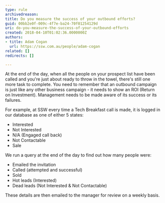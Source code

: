 ```yaml
---
type: rule
archivedreason: 
title: Do you measure the success of your outbound efforts?
guid: 00bb2e0f-009c-4f7e-ba24-70f01254129d
uri: do-you-measure-the-success-of-your-outbound-efforts
created: 2018-04-10T01:02:36.0000000Z
authors:
- title: Adam Cogan
  url: https://ssw.com.au/people/adam-cogan
related: []
redirects: []

---
```


At the end of the day, when all the people on your prospect list have been called and you're just about ready to throw in the towel, there's still one more task to complete. You need to remember that an outbound campaign is just like any other business campaign - it needs to show an ROI (Return on Investment). Management needs to be made aware of its success or its failures.

<!--endintro-->



For example, at SSW every time a Tech Breakfast call is made, it is logged in our database as one of either 5 states:

* Interested
* Not Interested
* N/A (Engaged call back)
* Not Contactable
* Sale


We run a query at the end of the day to find out how many people were:

* Emailed the invitation
* Called (attempted and successful)
* Sold
* Hot leads (Interested)
* Dead leads (Not Interested & Not Contactable)


These details are then emailed to the manager for review on a weekly basis.
